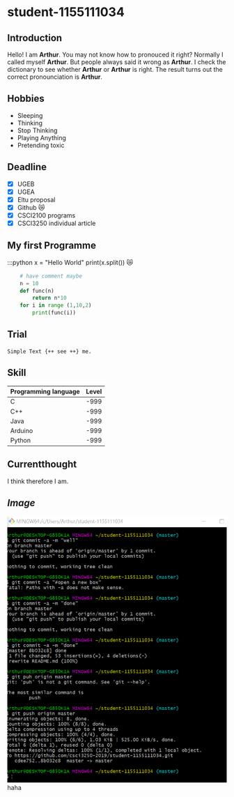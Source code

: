 #  student-1155111034
## **Introduction**

Hello! I am **Arthur**. You may not know how to pronouced it right? Normally I called myself **Arthur**. 
But people always said it wrong as **Arthur**. I check the dictionary to see whether **Arthur** or **Arthur** is right.
The result turns out the correct pronounciation is **Arthur**.

## **Hobbies**
* Sleeping
* Thinking
* Stop Thinking
* Playing Anything
* Pretending toxic


## **Deadline**
-  [X]  UGEB
-  [X]  UGEA
-  [X]  Eltu proposal
-  [X] Github :crying_cat_face:
-  [X] CSCI2100 programs
-  [X] CSCI3250 individual article

## **My first Programme**
:::python
	x =  "Hello World"
	print(x.split())  :crying_cat_face:
```python
	# have comment maybe
	n = 10
	def func(n)
		return n*10
	for i in range (1,10,2)
		print(func(i))
```	

## **Trial**
	Simple Text {++ see ++} me. 



## **Skill**
|Programming language|Level|
|-------------------------------|-------|
|C                                         |-999       |
|C++                                     |-999       |
|Java                                    |-999       |
|Arduino                               |-999       |
|Python                                |-999       |


## **Currentthought**
I think therefore I am.

## *Image*
![my image](https://github.com/csci3250-2019/student-1155111034/blob/master/git.PNG)
haha

